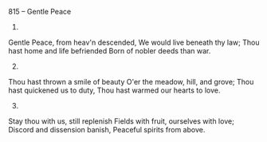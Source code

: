 815 – Gentle Peace


1.
Gentle Peace, from heav'n descended,
We would live beneath thy law;
Thou hast home and life befriended
Born of nobler deeds than war.

2.
Thou hast thrown a smile of beauty
O'er the meadow, hill, and grove;
Thou hast quickened us to duty,
Thou hast warmed our hearts to love.

3.
Stay thou with us, still replenish
Fields with fruit, ourselves with love;
Discord and dissension banish,
Peaceful spirits from above.
